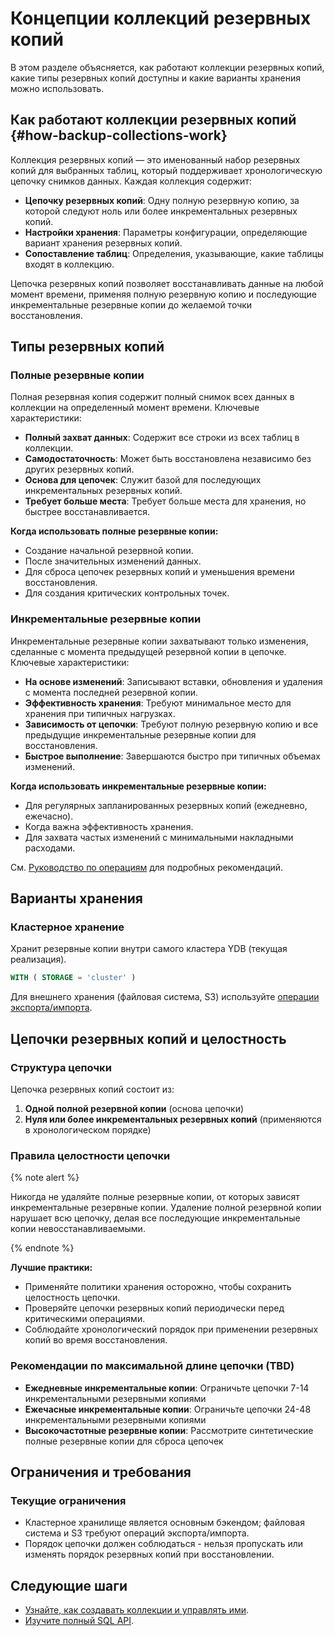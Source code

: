 # Концепции коллекций резервных копий

В этом разделе объясняется, как работают коллекции резервных копий, какие типы резервных копий доступны и какие варианты хранения можно использовать.

## Как работают коллекции резервных копий {#how-backup-collections-work}

Коллекция резервных копий — это именованный набор резервных копий для выбранных таблиц, который поддерживает хронологическую цепочку снимков данных. Каждая коллекция содержит:

- **Цепочку резервных копий**: Одну полную резервную копию, за которой следуют ноль или более инкрементальных резервных копий.
- **Настройки хранения**: Параметры конфигурации, определяющие вариант хранения резервных копий.
- **Сопоставление таблиц**: Определения, указывающие, какие таблицы входят в коллекцию.

Цепочка резервных копий позволяет восстанавливать данные на любой момент времени, применяя полную резервную копию и последующие инкрементальные резервные копии до желаемой точки восстановления.

## Типы резервных копий

### Полные резервные копии

Полная резервная копия содержит полный снимок всех данных в коллекции на определенный момент времени. Ключевые характеристики:

- **Полный захват данных**: Содержит все строки из всех таблиц в коллекции.
- **Самодостаточность**: Может быть восстановлена независимо без других резервных копий.
- **Основа для цепочек**: Служит базой для последующих инкрементальных резервных копий.
- **Требует больше места**: Требует больше места для хранения, но быстрее восстанавливается.

**Когда использовать полные резервные копии:**

- Создание начальной резервной копии.
- После значительных изменений данных.
- Для сброса цепочек резервных копий и уменьшения времени восстановления.
- Для создания критических контрольных точек.

### Инкрементальные резервные копии

Инкрементальные резервные копии захватывают только изменения, сделанные с момента предыдущей резервной копии в цепочке. Ключевые характеристики:

- **На основе изменений**: Записывают вставки, обновления и удаления с момента последней резервной копии.
- **Эффективность хранения**: Требуют минимальное место для хранения при типичных нагрузках.
- **Зависимость от цепочки**: Требуют полную резервную копию и все предыдущие инкрементальные резервные копии для восстановления.
- **Быстрое выполнение**: Завершаются быстро при типичных объемах изменений.

**Когда использовать инкрементальные резервные копии:**

- Для регулярных запланированных резервных копий (ежедневно, ежечасно).
- Когда важна эффективность хранения.
- Для захвата частых изменений с минимальными накладными расходами.

См. [Руководство по операциям](operations.md#taking-backups) для подробных рекомендаций.

## Варианты хранения

### Кластерное хранение

Хранит резервные копии внутри самого кластера YDB (текущая реализация).

```sql
WITH ( STORAGE = 'cluster' )
```

Для внешнего хранения (файловая система, S3) используйте [операции экспорта/импорта](operations.md#restore-operations).

## Цепочки резервных копий и целостность

### Структура цепочки

Цепочка резервных копий состоит из:

1. **Одной полной резервной копии** (основа цепочки)
2. **Нуля или более инкрементальных резервных копий** (применяются в хронологическом порядке)

### Правила целостности цепочки

{% note alert %}

Никогда не удаляйте полные резервные копии, от которых зависят инкрементальные резервные копии. Удаление полной резервной копии нарушает всю цепочку, делая все последующие инкрементальные копии невосстанавливаемыми.

{% endnote %}

**Лучшие практики:**

- Применяйте политики хранения осторожно, чтобы сохранить целостность цепочки.
- Проверяйте цепочки резервных копий периодически перед критическими операциями.
- Соблюдайте хронологический порядок при применении резервных копий во время восстановления.

### Рекомендации по максимальной длине цепочки (TBD)

- **Ежедневные инкрементальные копии**: Ограничьте цепочки 7-14 инкрементальными резервными копиями
- **Ежечасные инкрементальные копии**: Ограничьте цепочки 24-48 инкрементальными резервными копиями
- **Высокочастотные резервные копии**: Рассмотрите синтетические полные резервные копии для сброса цепочек

## Ограничения и требования

### Текущие ограничения

- Кластерное хранилище является основным бэкендом; файловая система и S3 требуют операций экспорта/импорта.
- Порядок цепочки должен соблюдаться - нельзя пропускать или изменять порядок резервных копий при восстановлении.

## Следующие шаги

- [Узнайте, как создавать коллекции и управлять ими](operations.md).
- [Изучите полный SQL API](sql-api.md).
